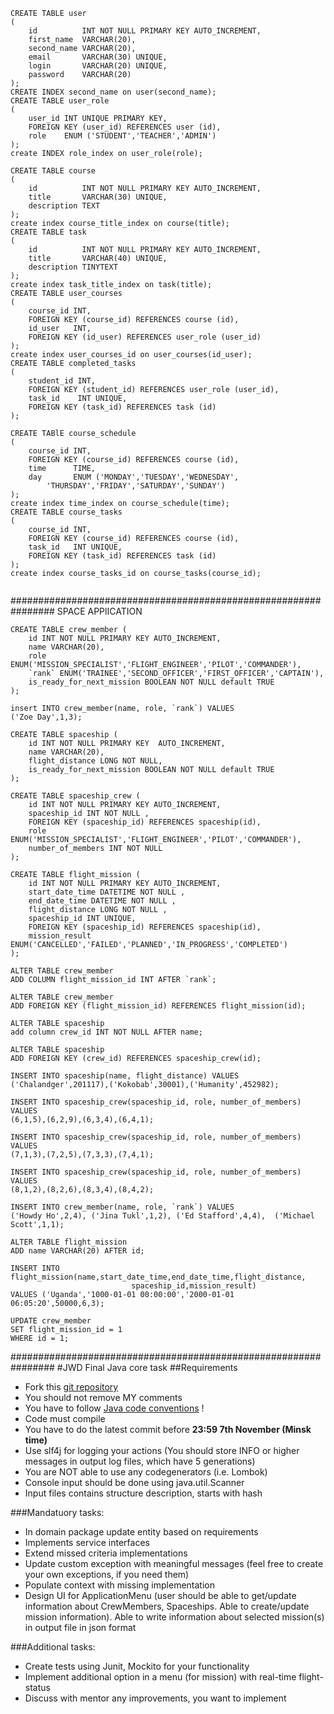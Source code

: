 ```
CREATE TABLE user
(
    id          INT NOT NULL PRIMARY KEY AUTO_INCREMENT,
    first_name  VARCHAR(20),
    second_name VARCHAR(20),
    email       VARCHAR(30) UNIQUE,
    login       VARCHAR(20) UNIQUE,
    password    VARCHAR(20)
);
CREATE INDEX second_name on user(second_name);
CREATE TABLE user_role
(
    user_id INT UNIQUE PRIMARY KEY,
    FOREIGN KEY (user_id) REFERENCES user (id),
    role    ENUM ('STUDENT','TEACHER','ADMIN')
);
create INDEX role_index on user_role(role);

CREATE TABLE course
(
    id          INT NOT NULL PRIMARY KEY AUTO_INCREMENT,
    title       VARCHAR(30) UNIQUE,
    description TEXT
);
create index course_title_index on course(title);
CREATE TABLE task
(
    id          INT NOT NULL PRIMARY KEY AUTO_INCREMENT,
    title       VARCHAR(40) UNIQUE,
    description TINYTEXT
);
create index task_title_index on task(title);
CREATE TABLE user_courses
(
    course_id INT,
    FOREIGN KEY (course_id) REFERENCES course (id),
    id_user   INT,
    FOREIGN KEY (id_user) REFERENCES user_role (user_id)
);
create index user_courses_id on user_courses(id_user);
CREATE TABLE completed_tasks
(
    student_id INT,
    FOREIGN KEY (student_id) REFERENCES user_role (user_id),
    task_id    INT UNIQUE,
    FOREIGN KEY (task_id) REFERENCES task (id)
);

CREATE TABlE course_schedule
(
    course_id INT,
    FOREIGN KEY (course_id) REFERENCES course (id),
    time      TIME,
    day       ENUM ('MONDAY','TUESDAY','WEDNESDAY',
        'THURSDAY','FRIDAY','SATURDAY','SUNDAY')
);
create index time_index on course_schedule(time);
CREATE TABLE course_tasks
(
    course_id INT,
    FOREIGN KEY (course_id) REFERENCES course (id),
    task_id   INT UNIQUE,
    FOREIGN KEY (task_id) REFERENCES task (id)
);
create index course_tasks_id on course_tasks(course_id);


```


################################################################
SPACE APPlICATION
```
CREATE TABLE crew_member (
    id INT NOT NULL PRIMARY KEY AUTO_INCREMENT,
    name VARCHAR(20),
    role ENUM('MISSION_SPECIALIST','FLIGHT_ENGINEER','PILOT','COMMANDER'),
    `rank` ENUM('TRAINEE','SECOND_OFFICER','FIRST_OFFICER','CAPTAIN'),
    is_ready_for_next_mission BOOLEAN NOT NULL default TRUE
);

insert INTO crew_member(name, role, `rank`) VALUES
('Zoe Day',1,3);

CREATE TABLE spaceship (
    id INT NOT NULL PRIMARY KEY  AUTO_INCREMENT,
    name VARCHAR(20),
    flight_distance LONG NOT NULL,
    is_ready_for_next_mission BOOLEAN NOT NULL default TRUE
);

CREATE TABLE spaceship_crew (
    id INT NOT NULL PRIMARY KEY AUTO_INCREMENT,
    spaceship_id INT NOT NULL ,
    FOREIGN KEY (spaceship_id) REFERENCES spaceship(id),
    role ENUM('MISSION_SPECIALIST','FLIGHT_ENGINEER','PILOT','COMMANDER'),
    number_of_members INT NOT NULL
);

CREATE TABLE flight_mission (
    id INT NOT NULL PRIMARY KEY AUTO_INCREMENT,
    start_date_time DATETIME NOT NULL ,
    end_date_time DATETIME NOT NULL ,
    flight_distance LONG NOT NULL ,
    spaceship_id INT UNIQUE,
    FOREIGN KEY (spaceship_id) REFERENCES spaceship(id),
    mission_result ENUM('CANCELLED','FAILED','PLANNED','IN_PROGRESS','COMPLETED')
);

ALTER TABLE crew_member
ADD COLUMN flight_mission_id INT AFTER `rank`;

ALTER TABLE crew_member
ADD FOREIGN KEY (flight_mission_id) REFERENCES flight_mission(id);

ALTER TABLE spaceship
add column crew_id INT NOT NULL AFTER name;

ALTER TABLE spaceship
ADD FOREIGN KEY (crew_id) REFERENCES spaceship_crew(id);

INSERT INTO spaceship(name, flight_distance) VALUES
('Chalandger',201117),('Kokobab',30001),('Humanity',452982);

INSERT INTO spaceship_crew(spaceship_id, role, number_of_members) VALUES
(6,1,5),(6,2,9),(6,3,4),(6,4,1);

INSERT INTO spaceship_crew(spaceship_id, role, number_of_members) VALUES
(7,1,3),(7,2,5),(7,3,3),(7,4,1);

INSERT INTO spaceship_crew(spaceship_id, role, number_of_members) VALUES
(8,1,2),(8,2,6),(8,3,4),(8,4,2);

INSERT INTO crew_member(name, role, `rank`) VALUES
('Howdy Ho',2,4), ('Jina Tukl',1,2), ('Ed Stafford',4,4),  ('Michael Scott',1,1);

ALTER TABLE flight_mission
ADD name VARCHAR(20) AFTER id;

INSERT INTO flight_mission(name,start_date_time,end_date_time,flight_distance,
                           spaceship_id,mission_result)
VALUES ('Uganda','1000-01-01 00:00:00','2000-01-01 06:05:20',50000,6,3);

UPDATE crew_member
SET flight_mission_id = 1
WHERE id = 1;

```

################################################################
#JWD Final Java core task
##Requirements 
* Fork this [git repository](https://github.com/Rement/jwd-core-final)
* You should not remove MY comments
* You have to follow [Java code conventions](https://www.oracle.com/java/technologies/javase/codeconventions-contents.html) ! 
* Code must compile 
* You have to do the latest commit before **23:59 7th November (Minsk time)**
* Use slf4j for logging your actions (You should store INFO or higher messages in output log files, which have 5 generations)
* You are NOT able to use any codegenerators (i.e. Lombok)
* Console input should be done using java.util.Scanner
* Input files contains structure description, starts with hash

###Mandatuory tasks: 
* In domain package update entity based on requirements
* Implements service interfaces
* Extend missed criteria implementations
* Update custom exception with meaningful messages (feel free to create your own exceptions, if you need them)
* Populate context with missing implementation
* Design UI for ApplicationMenu (user should be able to get/update information about CrewMembers, Spaceships. 
Able to create/update mission information). 
Able to write information about selected mission(s) in output file in json format



###Additional tasks:
* Create tests using Junit, Mockito for your functionality
* Implement additional option in a menu (for mission) with real-time flight-status
* Discuss with mentor any improvements, you want to implement 